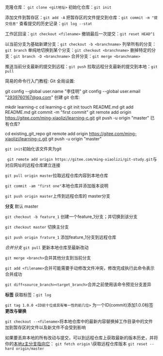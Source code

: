 克隆仓库：
`git clone <git地址>`
初始化仓库：`git init` 

添加文件到暂存区：`git add -A`
把暂存区的文件提交到仓库：`git commit -m "提交信息"`
查看提交的历史记录：`git log --stat`

工作区回滚：`git checkout <filename>`
撤销最后一次提交：`git reset HEAD^1`

以当前分支为基础新建分支：`git checkout -b <branchname>`
列举所有的分支：`git branch`
单纯地切换到某个分支：`git checkout <branchname>`
删掉特定的分支：`git branch -D <branchname>`
合并分支：`git merge <branchname>`

推送当前分支最新的提交到远程：`git push`
拉取远程分支最新的提交到本地：`git pull`

简易的命令行入门教程:
Git 全局设置:

git config --global user.name "李佳明"
git config --global user.email "2939760167@qq.com"
创建 git 仓库:

mkdir learning-c
cd learning-c
git init 
touch README.md
git add README.md
git commit -m "first commit"
git remote add origin https://gitee.com/ming-xiaolizi/learning-c.git
git push -u origin "master"
已有仓库?

cd existing_git_repo
git remote add origin https://gitee.com/ming-xiaolizi/learning-c.git
git push -u origin "master"

`git init`初始化该文件夹为git

` git remote add origin https://gitee.com/ming-xiaolizi/git-study.git`与对应网址的远程仓库建立连接

`git pull origin master`拉取远程仓库内容到本地仓库

`git commit -am "first one"`本地仓库并添加版本说明

`git push origin master`上传到远程仓库的 master分支

**分支**
默认 master

`git checkout -b feature_1` 创建一个feature_1分支；并切换到该分支

`git checkout master` 切换主分支

`git push origin frature_1` 添加feature_1分支到远程仓库

_合并分支_
`git pull` 更新本地仓库至最新改动

`git merge <branch>`合并其他分支到当前分支

`git add <filename>`合并可能需要手动修改文件冲突，修改完成执行此命令表示合并成功

`git diff<source_branch><target_branch>`合并之前使用该命令预览分支差异

**标签**
获取标签：`git log`

`git tag 1.0.0 <ID前十位或具有唯一性的前几位>` 为一个ID(commit)添加1.0.0标签
**更改与替换**

`git checkout --<filename>`将本地仓库中的最新内容替换掉工作目录中的文件 加到暂存区的文件以及新文件不会受到影响

如果要丢弃本地的所有改动与提交，可以到远程仓库上获取最新的版本历史，并将你的<u>本地z主分支指向它</u>：
`git fetch origin` \\获取远程仓库版本
`git reset --hard origin/master`